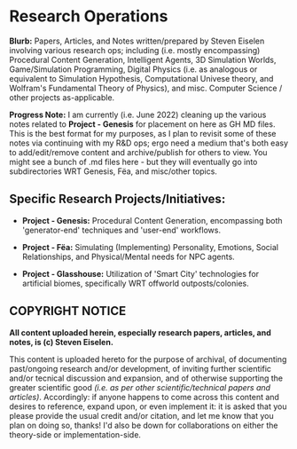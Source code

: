 # Research Operations

**Blurb:** Papers, Articles, and Notes written/prepared by Steven Eiselen involving various research ops; including (i.e. mostly encompassing) Procedural Content Generation, Intelligent Agents, 3D Simulation Worlds, Game/Simulation Programming, Digital Physics (i.e. as analogous or equivalent to Simulation Hypothesis, Computational Univese theory, and Wolfram's Fundamental Theory of Physics), and misc. Computer Science / other projects as-applicable.

**Progress Note:** I am currently (i.e. June 2022) cleaning up the various notes related to **Project - Genesis** for placement on here as GH MD files. This is the best format for my purposes, as I plan to revisit some of these notes via continuing with my R&D ops; ergo need a medium that's both easy to add/edit/remove content and archive/publish for others to view. You might see a bunch of .md files here - but they will eventually go into subdirectories WRT Genesis, Fëa, and misc/other topics.

## Specific Research Projects/Initiatives:

+ **Project - Genesis:** Procedural Content Generation, encompassing both 'generator-end' techniques and 'user-end' workflows.

+ **Project - Fëa:** Simulating (Implementing) Personality, Emotions, Social Relationships, and Physical/Mental needs for NPC agents.

+ **Project - Glasshouse:** Utilization of 'Smart City' technologies for artificial biomes, specifically WRT offworld outposts/colonies.

## COPYRIGHT NOTICE

**All content uploaded herein, especially research papers, articles, and notes, is (c) Steven Eiselen.**

This content is uploaded hereto for the purpose of archival, of documenting past/ongoing research and/or development, of inviting further scientific and/or tecnical discussion and expansion, and of otherwise supporting the greater scientific good *(i.e. as per other scientific/technical papers and articles)*. Accordingly: if anyone happens to come across this content and desires to reference, expand upon, or even implement it: it is asked that you please provide the usual credit and/or citation, and let me know that you plan on doing so, thanks! I'd also be down for collaborations on either the theory-side or implementation-side.
